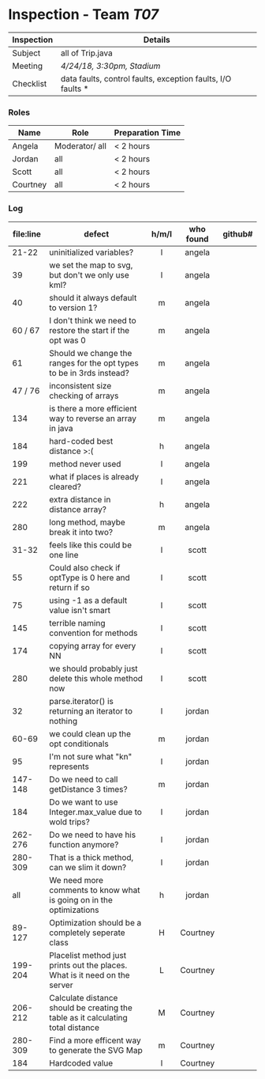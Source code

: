 # Inspection - Team *T07* 
 
Inspection | Details
----- | -----
Subject | all of Trip.java
Meeting | *4/24/18, 3:30pm, Stadium*
Checklist | data faults, control faults, exception faults, I/O faults *

### Roles
Name | Role | Preparation Time
---- | ---- | ----
Angela | Moderator/ all | < 2 hours
Jordan | all | < 2 hours
Scott | all | < 2 hours
Courtney | all | < 2 hours

### Log
file:line | defect | h/m/l | who found | github# 
--- | --- |:---:|:---:| ---
 21-22 | uninitialized variables? | l | angela |
 39| we set the map to svg, but don't we only use kml? | l | angela |
 40 | should it always default to version 1? | m | angela | 
 60 / 67 | I don't think we need to restore the start if the opt was 0 | m | angela |
 61 | Should we change the ranges for the opt types to be in 3rds instead? | m | angela |
 47 / 76 | inconsistent size checking of arrays | m | angela |
 134 | is there a more efficient way to reverse an array in java | m | angela |
 184 | hard-coded best distance >:( | h | angela |
 199 | method never used | l | angela |
 221 | what if places is already cleared? | l | angela |
 222 | extra distance in distance array? | h | angela
 280 | long method, maybe break it into two? | m | angela |
31-32 | feels like this could be one line |l | scott
55 | Could also check if optType is 0 here and return if so |l | scott
75 | using -1 as a default value isn't smart |l | scott
145| terrible naming convention for methods |l | scott
174 | copying array for every NN |l | scott
280 | we should probably just delete this whole method now | l | scott
32 | parse.iterator() is returning an iterator to nothing | l | jordan
60-69 | we could clean up the opt conditionals | m | jordan
95 | I'm not sure what "kn" represents | l | jordan
147-148 | Do we need to call getDistance 3 times? | m | jordan
184 | Do we want to use Integer.max_value due to wold trips? | l | jordan
262-276 | Do we need to have his function anymore? | l | jordan
280-309 | That is a thick method, can we slim it down? | l | jordan
all | We need more comments to know what is going on in the optimizations | h | jordan 
89-127 | Optimization should be a completely seperate class | H  | Courtney
199-204| Placelist method just prints out the places. What is it need on the server| L | Courtney
206-212 | Calculate distance should be creating the table as it calculating total distance | M | Courtney
280-309 | Find a more efficent way to generate the SVG Map | m | Courtney
184 | Hardcoded value | l | Courtney

